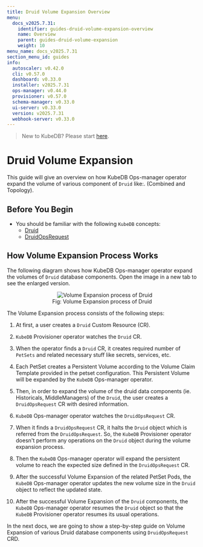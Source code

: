 ```yaml
---
title: Druid Volume Expansion Overview
menu:
  docs_v2025.7.31:
    identifier: guides-druid-volume-expansion-overview
    name: Overview
    parent: guides-druid-volume-expansion
    weight: 10
menu_name: docs_v2025.7.31
section_menu_id: guides
info:
  autoscaler: v0.42.0
  cli: v0.57.0
  dashboard: v0.33.0
  installer: v2025.7.31
  ops-manager: v0.44.0
  provisioner: v0.57.0
  schema-manager: v0.33.0
  ui-server: v0.33.0
  version: v2025.7.31
  webhook-server: v0.33.0
---
```


> New to KubeDB? Please start [here](/docs/v2025.7.31/README).

# Druid Volume Expansion

This guide will give an overview on how KubeDB Ops-manager operator expand the volume of various component of `Druid` like:. (Combined and Topology).

## Before You Begin

- You should be familiar with the following `KubeDB` concepts:
    - [Druid](/docs/v2025.7.31/guides/druid/concepts/druid)
    - [DruidOpsRequest](/docs/v2025.7.31/guides/druid/concepts/druidopsrequest)

## How Volume Expansion Process Works

The following diagram shows how KubeDB Ops-manager operator expand the volumes of `Druid` database components. Open the image in a new tab to see the enlarged version.

<figure align="center">
  <img alt="Volume Expansion process of Druid" src="/docs/v2025.7.31/guides/druid/volume-expansion/images/druid-volume-expansion.png">
<figcaption align="center">Fig: Volume Expansion process of Druid</figcaption>
</figure>

The Volume Expansion process consists of the following steps:

1. At first, a user creates a `Druid` Custom Resource (CR).

2. `KubeDB` Provisioner  operator watches the `Druid` CR.

3. When the operator finds a `Druid` CR, it creates required number of `PetSets` and related necessary stuff like secrets, services, etc.

4. Each PetSet creates a Persistent Volume according to the Volume Claim Template provided in the petset configuration. This Persistent Volume will be expanded by the `KubeDB` Ops-manager operator.

5. Then, in order to expand the volume of the druid data components (ie. Historicals, MiddleManagers) of the `Druid`, the user creates a `DruidOpsRequest` CR with desired information.

6. `KubeDB` Ops-manager operator watches the `DruidOpsRequest` CR.

7. When it finds a `DruidOpsRequest` CR, it halts the `Druid` object which is referred from the `DruidOpsRequest`. So, the `KubeDB` Provisioner  operator doesn't perform any operations on the `Druid` object during the volume expansion process.

8. Then the `KubeDB` Ops-manager operator will expand the persistent volume to reach the expected size defined in the `DruidOpsRequest` CR.

9. After the successful Volume Expansion of the related PetSet Pods, the `KubeDB` Ops-manager operator updates the new volume size in the `Druid` object to reflect the updated state.

10. After the successful Volume Expansion of the `Druid` components, the `KubeDB` Ops-manager operator resumes the `Druid` object so that the `KubeDB` Provisioner  operator resumes its usual operations.

In the next docs, we are going to show a step-by-step guide on Volume Expansion of various Druid database components using `DruidOpsRequest` CRD.
